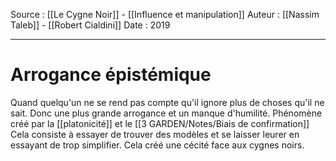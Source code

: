 Source : [[Le Cygne Noir]] - [[Influence et manipulation]]
Auteur : [[Nassim Taleb]] - [[Robert Cialdini]]
Date : 2019
***

# Arrogance épistémique
Quand quelqu'un ne se rend pas compte qu'il ignore plus de choses qu'il ne sait.
Donc une plus grande arrogance et un manque d'humilité.
Phénomène créé par la [[platonicité]] et le [[3 GARDEN/Notes/Biais de confirmation]]
Cela consiste à essayer de trouver des modèles et se laisser leurer en essayant de trop simplifier.
Cela créé une cécité face aux cygnes noirs.